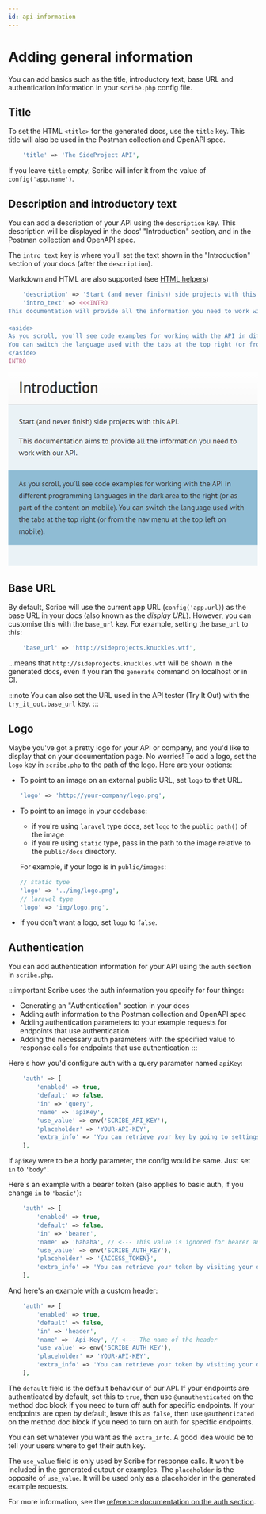 ```yaml
---
id: api-information
---
```


# Adding general information
You can add basics such as the title, introductory text, base URL and authentication information in your `scribe.php` config file.

## Title
To set the HTML `<title>` for the generated docs, use the `title` key. This title will also be used in the Postman collection and OpenAPI spec.

```php title=config/scribe.php
    'title' => 'The SideProject API',
```

If you leave `title` empty, Scribe will infer it from the value of `config('app.name')`.

## Description and introductory text
You can add a description of your API using the `description` key. This description will be displayed in the docs' "Introduction" section, and in the Postman collection and OpenAPI spec.

The `intro_text` key is where you'll set the text shown in the "Introduction" section of your docs (after the `description`).

Markdown and HTML are also supported (see [HTML helpers](../reference/25-html.md))

```php title=config/scribe.php
    'description' => 'Start (and never finish) side projects with this API.',
    'intro_text' => <<<INTRO
This documentation will provide all the information you need to work with our API.

<aside>
As you scroll, you'll see code examples for working with the API in different programming languages in the dark area to the right (or as part of the content on mobile).
You can switch the language used with the tabs at the top right (or from the nav menu at the top left on mobile).
</aside>
INTRO
```

![](../../static/img/screenshots/docs-intro.png)

## Base URL
By default, Scribe will use the current app URL (`config('app.url)`) as the base URL in your docs (also known as the _display URL_). However, you can customise this with the `base_url` key. For example, setting the `base_url` to this:

```php title=config/scribe.php
    'base_url' => 'http://sideprojects.knuckles.wtf',
```

...means that `http://sideprojects.knuckles.wtf` will be shown in the generated docs, even if you ran the `generate` command on localhost or in CI.

:::note
You can also set the URL used in the API tester (Try It Out) with the `try_it_out.base_url` key.
:::

## Logo
Maybe you've got a pretty logo for your API or company, and you'd like to display that on your documentation page. No worries! To add a logo, set the `logo` key in `scribe.php` to the path of the logo. Here are your options:

- To point to an image on an external public URL, set `logo` to that URL.
   ```php
   'logo' => 'http://your-company/logo.png',
   ```
- To point to an image in your codebase:
  - if you're using `laravel` type docs, set `logo` to the `public_path()` of the image
  - if you're using `static` type, pass in the path to the image relative to the `public/docs` directory. 

  For example, if your logo is in `public/images`:
   ```php
   // static type
   'logo' => '../img/logo.png',
   // laravel type
   'logo' => 'img/logo.png',
   ```
- If you don't want a logo, set `logo` to `false`.

## Authentication
You can add authentication information for your API using the `auth` section in `scribe.php`. 

:::important
Scribe uses the auth information you specify for four things:
  - Generating an "Authentication" section in your docs
  - Adding auth information to the Postman collection and OpenAPI spec
  - Adding authentication parameters to your example requests for endpoints that use authentication
  - Adding the necessary auth parameters with the specified value to response calls for endpoints that use authentication
:::

Here's how you'd configure auth with a query parameter named `apiKey`:

```php title=config/scribe.php
    'auth' => [
        'enabled' => true,
        'default' => false,
        'in' => 'query',
        'name' => 'apiKey',
        'use_value' => env('SCRIBE_API_KEY'),
        'placeholder' => 'YOUR-API-KEY',
        'extra_info' => 'You can retrieve your key by going to settings and clicking <b>Generate API key</b>.',
    ],
```

If `apiKey` were to be a body parameter, the config would be same. Just set `in` to `'body'`.

Here's an example with a bearer token (also applies to basic auth, if you change `in` to `'basic'`):


```php
    'auth' => [
        'enabled' => true,
        'default' => false,
        'in' => 'bearer',
        'name' => 'hahaha', // <--- This value is ignored for bearer and basic auth
        'use_value' => env('SCRIBE_AUTH_KEY'),
        'placeholder' => '{ACCESS_TOKEN}',
        'extra_info' => 'You can retrieve your token by visiting your dashboard and clicking <b>Generate API token</b>.',
    ],
```

And here's an example with a custom header:


```php
    'auth' => [
        'enabled' => true,
        'default' => false,
        'in' => 'header',
        'name' => 'Api-Key', // <--- The name of the header
        'use_value' => env('SCRIBE_AUTH_KEY'),
        'placeholder' => 'YOUR-API-KEY',
        'extra_info' => 'You can retrieve your token by visiting your dashboard and clicking <b>Generate API token</b>.',
    ],
```
The `default` field is the default behaviour of our API. If your endpoints are authenticated by default, set this to `true`, then use `@unauthenticated` on the method doc block if you need to turn off auth for specific endpoints. If your endpoints are open by default, leave this as `false`, then use `@authenticated` on the method doc block if you need to turn on auth for specific endpoints.

You can set whatever you want as the `extra_info`. A good idea would be to tell your users where to get their auth key. 

The `use_value` field is only used by Scribe for response calls. It won't be included in the generated output or examples.
The `placeholder` is the opposite of `use_value`. It will be used only as a placeholder in the generated example requests.

For more information, see the [reference documentation on the auth section](../config.html#auth).



